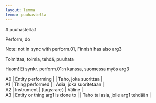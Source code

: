 ```yaml
---
layout: lemma
lemma: puuhastella
---
```


<div class="sense">
# <span class="sensename">puuhastella.1</span>

<span class="description">Perform, do</span>

Note: not in sync with perform.01, Finnish has also arg3

<span class="description">Toimittaa, toimia, tehdä, puuhata</span>

Huom! Ei synkr. perform.01:n kanssa, suomessa myös arg3

A0 | Entity performing |   | Taho, joka suorittaa |  
A1 | Thing performed |   | Asia, joka suoritetaan |  
A2 | Instrument | (tags:rare) | Väline |  
A3 | Entity or thing arg1 is done to |   | Taho tai asia, jolle arg1 tehdään |  

</div>

